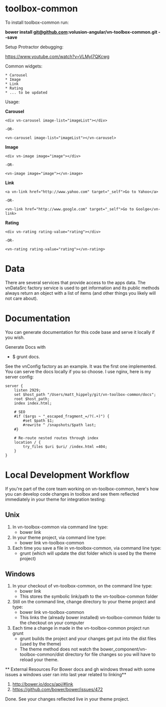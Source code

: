 toolbox-common
==============

To install toolbox-common run:

<strong>bower install git@github.com:volusion-angular/vn-toolbox-common.git  --save</strong>

Setup Protractor debugging:

https://www.youtube.com/watch?v=VLMyI7QKcwg

Common widgets:

    * Carousel
    * Image
    * Link
    * Rating
    * ... to be updated

Usage:

<strong>Carousel</strong>

    <div vn-carousel image-list="imageList"></div>

    -OR-

    <vn-carousel image-list="imageList"></vn-carousel>

<strong>Image</strong>

    <div vn-image image="image"></div>

    -OR-

    <vn-image image="image"></vn-image>

<strong>Link</strong>

    <a vn-link href="http://www.yahoo.com" target="_self">Go to Yahoo</a>

    -OR-

    <vn-link href="http://www.google.com" target="_self">Go to Goolge</vn-link>

<strong>Rating</strong>

    <div vn-rating rating-value="rating"></div>

    -OR-

    <vn-rating rating-value="rating"></vn-rating>


# Data
There are several services that provide access to the apps data. The vnDataSrc factory service is used to get information and its public methods always return an object with a list of items (and other things you likely will not care about).

# Documentation
You can generate documentation for this code base and serve it locally if you wish.

Generate Docs with

* $ grunt docs.

See the vnConfig factory as an example. It was the first one implemented.
You can serve the docs locally if you so choose. I use nginx, here is my server config:

    server {
        listen 2929;
        set $host_path "/Users/matt_hippely/git/vn-toolbox-common/docs";
        root $host_path;
        index index.html;

        # SEO
        #if ($args ~ "_escaped_fragment_=/?(.+)") {
            #set $path $1;
            #rewrite ^ /snapshots/$path last;
        #}

        # Re-route nested routes through index
        location / {
            try_files $uri $uri/ /index.html =404;
        }
    }

# Local Development Workflow

If you're part of the core team working on vn-toolbox-common, here's how you can develop code changes in toolbox and see them reflected immediately in your theme for integration testing:

## Unix

1. In vn-toolbox-common via command line type:
    - bower link
2. In your theme project, via command line type:
    - bower link vn-toolbox-common
3. Each time you save a file in vn-toolbox-common, via command line type: 
    - grunt (which will update the dist folder which is used by the theme project)
    
## Windows
1. In your checkout of vn-toolbox-common, on the command line type:
    - bower link
    - This stores the symbolic link/path to the vn-toolbox-common folder 
2. Still on the command line, change directory to your theme project and type:
    - bower link vn-toolbox-common
    - This links the (already bower installed) vn-toolbox-common folder to the checkout on your computer
3. Each time a change in made in the vn-toolbox-common project run grunt
    - grunt builds the project and your changes get put into the dist files (used by the theme)
    - The theme method does not watch the bower_component/vn-toolbox-common/dist directory for file changes so you will have to reload your theme.
    
** External Resources For Bower docs and gh windows thread with some issues a windows user ran into last year related to linking**
1. http://bower.io/docs/api/#link
2. https://github.com/bower/bower/issues/472


Done. See your changes reflected live in your theme project.
